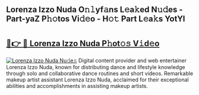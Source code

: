 ## Lorenza Izzo Nuda O𝚗𝚕yf𝚊ns L𝚎a𝚔ed N𝚞𝚍es - Part-yaZ P𝚑𝚘tos Vi𝚍𝚎o - H𝚘𝚝 Part L𝚎a𝚔s YotYl

# <h2><a href="http://kfeerb8.oniu.top/?m=Lorenza+Izzo+Nuda">🔗👉 🔴 Lorenza Izzo Nuda P𝚑ot𝚘𝚜 V𝚒d𝚎o</a></h2>

[![Lorenza Izzo Nuda Nu𝚍e𝚜](https://i.imgur.com/0qMVB7G.gif)](http://kfeerb8.oniu.top/?m=Lorenza+Izzo+Nuda)
Digital content provider and web entertainer Lorenza Izzo Nuda, known for distributing dance and lifestyle knowledge through solo and collaborative dance routines and short videos. Remarkable makeup artist assistant Lorenza Izzo Nuda, acclaimed for their exceptional abilities and accomplishments in assisting makeup artists.  

